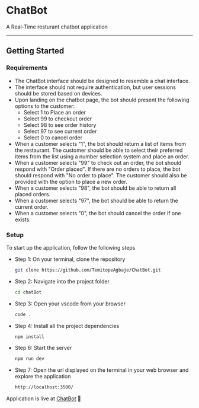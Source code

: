 # ChatBot

A Real-Time resturant chatbot application
___

## Getting Started
### Requirements
- The ChatBot interface should be designed to resemble a chat interface.
- The interface should not require authentication, but user sessions should be stored based on devices.
- Upon landing on the chatbot page, the bot should present the following options to the customer:
  - Select 1 to Place an order
  - Select 99 to checkout order
  - Select 98 to see order history
  - Select 97 to see current order
  - Select 0 to cancel order
- When a customer selects "1", the bot should return a list of items from the restaurant. The customer should be able to select their preferred items from the list using a number selection system and place an order.
- When a customer selects "99" to check out an order, the bot should respond with "Order placed". If there are no orders to place, the bot should respond with "No order to place". The customer should also be provided with the option to place a new order.
- When a customer selects "98", the bot should be able to return all placed orders.
- When a customer selects "97", the bot should be able to return the current order.
- When a customer selects "0", the bot should cancel the order if one exists.

### Setup
To start up the application, follow the following steps
- Step 1: On your terminal, clone the repository
    ```sh
    git clone https://github.com/TemitopeAgbaje/ChatBot.git
    ```
- Step 2: Navigate into the project folder
    ```sh
    cd chatBot
    ```
 - Step 3: Open your vscode from your browser
    ```sh
    code .
    ```
- Step 4: Install all the project dependencies
    ```sh
    npm install
    ```
- Step 6: Start the server
    ```sh
    npm run dev
    ```
- Step 7: Open the url displayed on the terminal in your web browser and explore the application
   ```sh
   http://localhost:3500/
   ```


Application is live at [ChatBot](https://random-chatbot.onrender.com) 🚀


